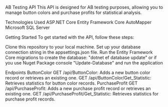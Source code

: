 ﻿AB Testing API
This API is designed for AB testing purposes, allowing you to manage button colors and purchase profits for statistical analysis.

Technologies Used
ASP.NET Core
Entity Framework Core
AutoMapper
Microsoft SQL Server

Getting Started
To get started with the API, follow these steps:

Clone this repository to your local machine.
Set up your database connection string in the appsettings.json file.
Run the Entity Framework Core migrations to create the database:
	"dotnet ef database update" 
	or if you use Nuget Package console "Update-Database"
and run the application

Endpoints
ButtonColor
GET /api/ButtonColor: Adds a new button color record or retrieves an existing one.
GET /api/ButtonColor/Get_Statistic: Retrieves statistics for button color records.
PurchaseProfit
GET /api/PurchaseProfit: Adds a new purchase profit record or retrieves an existing one.
GET /api/PurchaseProfit/Get_Statistic: Retrieves statistics for purchase profit records.
